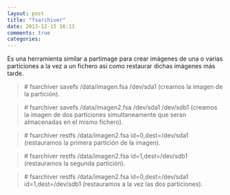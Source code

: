 ```yaml
---
layout: post
title: "fsarchiver"
date: 2013-12-15 16:11
comments: true
categories: 
---
```

Es una herramienta similar a partimage para crear imágenes de una o varias particiones a la vez a un fichero asi como restaurar dichas imágenes más tarde.

>\# fsarchiver savefs /data/imagen.fsa /dev/sda1 (creamos la imagen de la partición).

>\# fsarchiver savefs /data/imagen2.fsa /dev/sda1 /dev/sdb1 (creamos la imagen de dos particiones simultaneamente que seran almacenadas en el mismo fichero).

>\# fsarchiver restfs /data/imagen2.fsa id=0,dest=/dev/sda1 (restauramos la primera partición de la imagen).

>\# fsarchiver restfs /data/imagen2.fsa id=1,dest=/dev/sdb1 (restauramos la segunda partición).

>\# fsarchiver restfs /data/imagen2.fsa id=0,dest=/dev/sda1 id=1,dest=/dev/sdb1 (restauramos a la vez las dos particiones).

